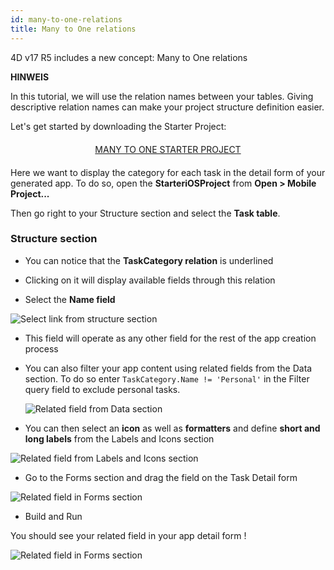 ```yaml
---
id: many-to-one-relations
title: Many to One relations
---
```


4D v17 R5 includes a new concept: Many to One relations<div class = "tips"> 

**HINWEIS**

In this tutorial, we will use the relation names between your tables. Giving descriptive relation names can make your project structure definition easier.</div> 

Let's get started by downloading the Starter Project:

<div style="text-align: center; margin-top: 20px; margin-bottom: 20px">
  <p>
    

<a class="button"
href="https://github.com/4d-for-ios/tutorial-ManyToOneRelations/releases/latest/download/tutorial-ManyToOneRelations.zip">MANY TO ONE STARTER PROJECT</a>

  </p>
</div>

Here we want to display the category for each task in the detail form of your generated app. To do so, open the **StarteriOSProject** from **Open > Mobile Project...**

Then go right to your Structure section and select the **Task table**.

### Structure section

* You can notice that the **TaskCategory relation** is underlined

* Clicking on it will display available fields through this relation

* Select the **Name field**

![Select link from structure section](assets/en/relations/select-link-from-structure.png)

* This field will operate as any other field for the rest of the app creation process

* You can also filter your app content using related fields from the Data section. To do so enter ```TaskCategory.Name != 'Personal'``` in the Filter query field to exclude personal tasks.
    
    ![Related field from Data section](assets/en/relations/Related-field-from-Data-section.png)

* You can then select an **icon** as well as **formatters** and define **short and long labels** from the Labels and Icons section

![Related field from Labels and Icons section](assets/en/relations/related-field-from-labels-icons.png)

* Go to the Forms section and drag the field on the Task Detail form

![Related field in Forms section](assets/en/relations/related-field-forms.png)

* Build and Run

You should see your related field in your app detail form !

![Related field in Forms section](assets/en/relations/final-result-n-to-one-relations.png)